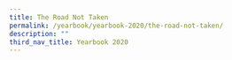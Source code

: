 ```yaml
---
title: The Road Not Taken
permalink: /yearbook/yearbook-2020/the-road-not-taken/
description: ""
third_nav_title: Yearbook 2020
---
```

